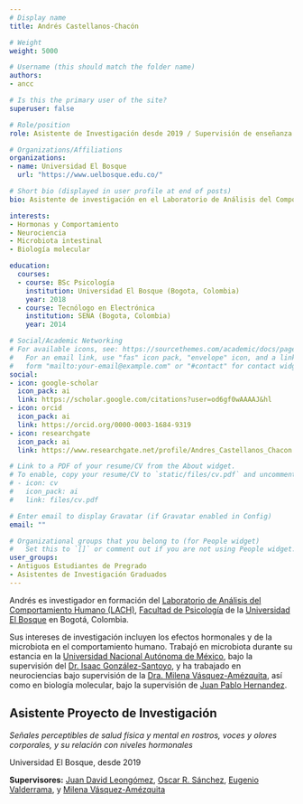 ```yaml
---
# Display name
title: Andrés Castellanos-Chacón

# Weight
weight: 5000

# Username (this should match the folder name)
authors:
- ancc

# Is this the primary user of the site?
superuser: false

# Role/position
role: Asistente de Investigación desde 2019 / Supervisión de enseñanza desde 2019 / BSc Psicología | supervisión 2017-2018

# Organizations/Affiliations
organizations:
- name: Universidad El Bosque
  url: "https://www.uelbosque.edu.co/"

# Short bio (displayed in user profile at end of posts)
bio: Asistente de investigación en el Laboratorio de Análisis del Comportamiento Humano desde 2019, y practicante de investigación entre 2017 y 2018.

interests:
- Hormonas y Comportamiento
- Neurociencia
- Microbiota intestinal
- Biología molecular

education:
  courses:
  - course: BSc Psicología
    institution: Universidad El Bosque (Bogota, Colombia)
    year: 2018
  - course: Tecnólogo en Electrónica
    institution: SENA (Bogota, Colombia)
    year: 2014

# Social/Academic Networking
# For available icons, see: https://sourcethemes.com/academic/docs/page-builder/#icons
#   For an email link, use "fas" icon pack, "envelope" icon, and a link in the
#   form "mailto:your-email@example.com" or "#contact" for contact widget.
social:
- icon: google-scholar
  icon_pack: ai
  link: https://scholar.google.com/citations?user=od6gf0wAAAAJ&hl
- icon: orcid
  icon_pack: ai
  link: https://orcid.org/0000-0003-1684-9319
- icon: researchgate
  icon_pack: ai
  link: https://www.researchgate.net/profile/Andres_Castellanos_Chacon

# Link to a PDF of your resume/CV from the About widget.
# To enable, copy your resume/CV to `static/files/cv.pdf` and uncomment the lines below.
# - icon: cv
#   icon_pack: ai
#   link: files/cv.pdf

# Enter email to display Gravatar (if Gravatar enabled in Config)
email: ""

# Organizational groups that you belong to (for People widget)
#   Set this to `[]` or comment out if you are not using People widget.
user_groups:
- Antiguos Estudiantes de Pregrado
- Asistentes de Investigación Graduados
---
```


Andrés es investigador en formación del [Laboratorio de Análisis del Comportamiento Humano (LACH)](https://sites.google.com/unbosque.edu.co/lach-es/home), [Facultad de Psicología](https://www.unbosque.edu.co/psicologia) de la [Universidad El Bosque](https://www.unbosque.edu.co/) en Bogotá, Colombia.

Sus intereses de investigación incluyen los efectos hormonales y de la microbiota en el comportamiento humano. Trabajó en microbiota durante su estancia en la [Universidad Nacional Autónoma de México](https://www.unam.mx/), bajo la supervisión del [Dr. Isaac González-Santoyo](/es/author/isaac-gonzalez-santoyo/), y ha trabajado en neurociencias bajo supervisión de la [Dra. Milena Vásquez-Amézquita](/es/author/milena-vasquez-amezquita/), así como en biología molecular, bajo la supervisión de [Juan Pablo Hernandez](https://scholar.google.es/citations?user=UjKjHNYAAAAJ&hl).

## **Asistente Proyecto de Investigación**

*Señales perceptibles de salud física y mental en rostros, voces y olores corporales, y su relación con niveles hormonales*

Universidad El Bosque, desde 2019

**Supervisores:** [Juan David Leongómez](/es/#about), [Oscar R. Sánchez](/es/author/oscar-r.-sanchez/), [Eugenio Valderrama](/es/author/eugenio-valderrama/), y [Milena Vásquez-Amézquita](/es/author/milena-vasquez-amezquita/)
